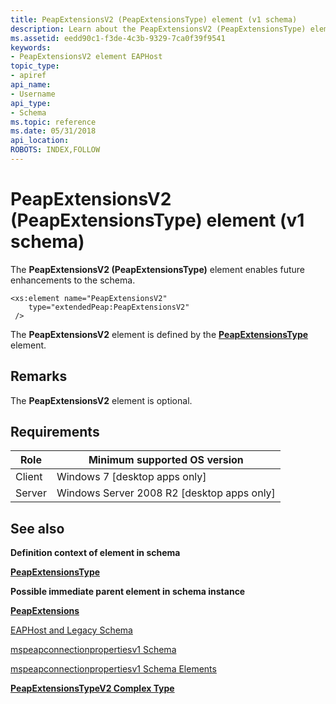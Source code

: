 ```yaml
---
title: PeapExtensionsV2 (PeapExtensionsType) element (v1 schema)
description: Learn about the PeapExtensionsV2 (PeapExtensionsType) element. This element enables future enhancements to the schema.
ms.assetid: eedd90c1-f3de-4c3b-9329-7ca0f39f9541
keywords:
- PeapExtensionsV2 element EAPHost
topic_type:
- apiref
api_name:
- Username
api_type:
- Schema
ms.topic: reference
ms.date: 05/31/2018
api_location: 
ROBOTS: INDEX,FOLLOW
---
```


# PeapExtensionsV2 (PeapExtensionsType) element (v1 schema)

The **PeapExtensionsV2 (PeapExtensionsType)** element enables future enhancements to the schema.

``` syntax
<xs:element name="PeapExtensionsV2"
    type="extendedPeap:PeapExtensionsV2"
 />
```

The **PeapExtensionsV2** element is defined by the [**PeapExtensionsType**](mspeapconnectionpropertiesv1schema-peapextensionstype-complextype.md) element.

## Remarks

The **PeapExtensionsV2** element is optional.

## Requirements



| Role | Minimum supported OS version |
|------|------------------------------|
| Client<br/> | Windows 7 \[desktop apps only\]<br/>              |
| Server<br/> | Windows Server 2008 R2 \[desktop apps only\]<br/> |



## See also

<dl> <dt>

**Definition context of element in schema**
</dt> <dt>

[**PeapExtensionsType**](mspeapconnectionpropertiesv1schema-peapextensionstype-complextype.md)
</dt> <dt>

**Possible immediate parent element in schema instance**
</dt> <dt>

[**PeapExtensions**](mspeapconnectionpropertiesv1schema-peapextensions-eaptype-element.md)
</dt> <dt>


</dt> <dt>

[EAPHost and Legacy Schema](eaphost-schemas.md)
</dt> <dt>

[mspeapconnectionpropertiesv1 Schema](mspeapconnectionpropertiesv1schema-schema.md)
</dt> <dt>

[mspeapconnectionpropertiesv1 Schema Elements](mspeapconnectionpropertiesv1schema-elements.md)
</dt> <dt>

[**PeapExtensionsTypeV2 Complex Type**](mspeapconnectionpropertiesv2-peapextensionstypev2-complextype.md)
</dt> </dl>

 

 





